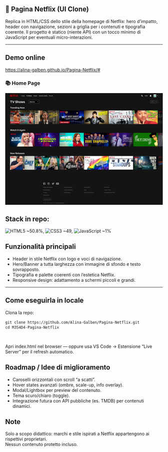 ## 🎥 Pagina Netflix (UI Clone)
Replica in HTML/CSS dello stile della homepage di Netflix: hero d’impatto, header con navigazione, sezioni a griglia per i contenuti e tipografia coerente. 
Il progetto è statico (niente API) con un tocco minimo di JavaScript per eventuali micro-interazioni.

---
## Demo online
https://alina-galben.github.io/Pagina-Netflix/#

### 📚 Home Page   
![Homepage](./public/netflix-home.png) 

## Stack in repo: 
![HTML5](https://img.shields.io/badge/HTML5-E34F26?style=plastic&logo=html5&logoColor=white)  ~50.8%, 
![CSS3](https://img.shields.io/badge/CSS3-1572B6?style=plastic&logo=css3&logoColor=white) ~49, 
![JavaScript](https://img.shields.io/badge/JavaScript-F7DF1E?style=plastic&logo=javascript&logoColor=black) ~1% 


## Funzionalità principali
- Header in stile Netflix con logo e voci di navigazione.
- Hero/Banner a tutta larghezza con immagine di sfondo e testo sovrapposto.
- Tipografia e palette coerenti con l’estetica Netflix.
- Responsive design: adattamento a schermi piccoli e grandi.

---

## Come eseguirla in locale
Clona la repo:
```
git clone https://github.com/Alina-Galben/Pagina-Netflix.git
cd M3S4D4-Pagina-Netflix
```
<br>

Apri index.html nel browser — oppure usa VS Code → Estensione “Live Server” per il refresh automatico.

## Roadmap / Idee di miglioramento
- Caroselli orizzontali con scroll “a scatti”.
- Hover states avanzati (ombre, scale-up, info overlay).
- Modal/Lightbox per preview del contenuto.
- Tema scuro/chiaro (toggle).
- Integrazione futura con API pubbliche (es. TMDB) per contenuti dinamici.

## Note
Solo a scopo didattico: marchi e stile ispirati a Netflix appartengono ai rispettivi proprietari.  
Nessun contenuto protetto incluso.

